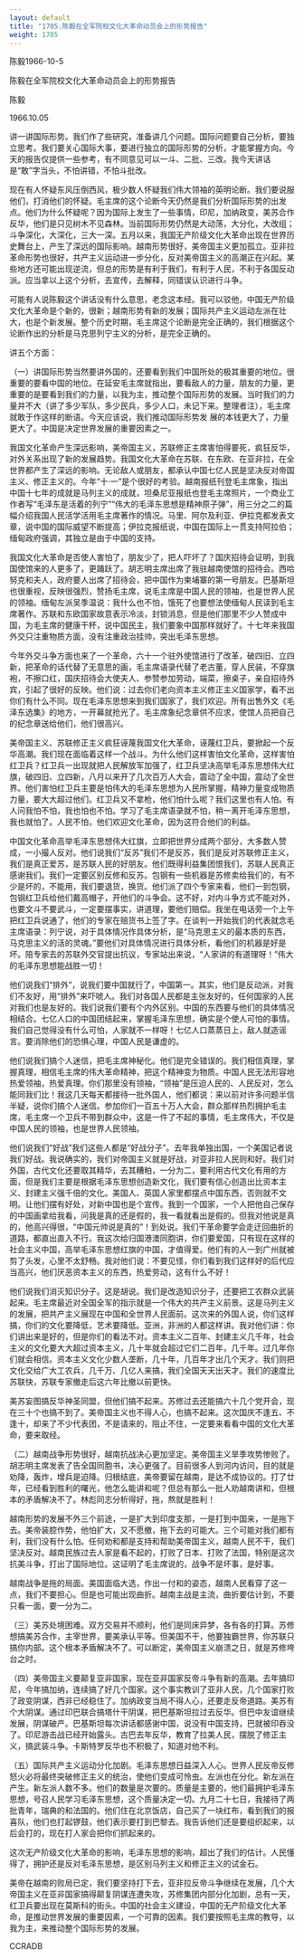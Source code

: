 ```yaml
---
layout: default
title: "1705.陈毅在全军院校文化大革命动员会上的形势报告"
weight: 1705
---
```


陈毅1966-10-5

陈毅在全军院校文化大革命动员会上的形势报告

陈毅

1966.10.05

讲一讲国际形势。我们作了些研究，准备讲几个问题。国际问题要自己分析，要独立思考。我们要关心国际大事，要进行独立的国际形势的分析，才能掌握方向。今天的报告仅提供一些参考，有不同意见可以一斗、二批、三改。我今天讲话是“敢”字当头，不怕讲错，不怕斗批改。

现在有人怀疑东风压倒西风，极少数人怀疑我们伟大领袖的英明论断。我们要说服他们，打消他们的怀疑。毛主席的这个论断今天仍然是我们分析国际形势的出发点。他们为什么怀疑呢？因为国际上发生了一些事情，印尼，加纳政变，美苏合作反华，他们是只见树木不见森林。当前国际形势仍然是大动荡，大分化，大改组；斗争深化，大深化，三大一深。五月以来，我国无产阶级文化大革命出现在世界历史舞台上，产生了深远的国际影响。越南形势很好，美帝国主义更加孤立。亚非拉革命形势也很好，共产主义运动进一步分化，反对美帝国主义的高潮正在兴起。某些地方还可能出现逆流，但总的形势是有利于我们，有利于人民，不利于各国反动派。应当拿以上这个分析，去宣传，去解释，同错误认识进行斗争。

可能有人说陈毅这个讲话没有什么意思，老念这本经。我可以驳他，中国无产阶级文化大革命是个新的，很新；越南形势有新的发展；国际共产主义运动左派在壮大，也是个新发展。整个历史时期，毛主席这个论断是完全正确的，我们根据这个论断作出的分析是马克思列宁主义的分析，是完全正确的。

讲五个方面：

（一）讲国际形势当然要讲外国的，还要看到我们中国所处的极其重要的地位。很重要的要看中国的地位。在延安毛主席就指出，要看敌人的力量，朋友的力量，更重要的是要看到我们的力量，以我为主，推动整个国际形势的发展。当时我们的力量并不大（讲了多少军队，多少民兵，多少人口，未记下来。整理者注），毛主席就敢于作这样的断语。今天应该说，我们推动国际形势发 展的本钱更大了，力量更大了。中国是决定世界发展的重要因素之一。

我国文化革命产生深远影响，美帝国主义，苏联修正主席害怕得要死，疯狂反华，对外关系出现了新的发展趋势。我国文化大革命在苏联、在东欧、在亚非拉，在全世界都产生了深远的影响。无论敌人或朋友，都承认中国七亿人民是坚决反对帝国主义、修正主义的。今年“十·一”是个很好的考验。越南报纸刊登毛主席象，指出中国十七年的成就是马列主义的成就，坦桑尼亚报纸也登毛主席照片，一个商业工作者写“毛泽东是活着的列宁”“伟大的毛泽东思想是精神原子弹”，用三分之二的篇幅介绍我国人民活学活用毛主席著作的情况。马里、阿尔及利亚、伊拉克都发表文章，说中国的国际威望不断提高；伊拉克报纸说，中国在国际上一贯支持阿拉伯；缅甸政府强调，其独立是由于中国的支持。

我国文化大革命是否使人害怕了，朋友少了，把人吓坏了？国庆招待会证明，到我国使馆来的人更多了，更踊跃了。胡志明主席出席了我驻越南使馆的招待会。西哈努克和夫人，政府要人出席了招待会，把中国作为柬埔寨的第一号朋友。巴基斯坦也很重视，反映很强烈，赞扬毛主席，说毛主席是中国人民的领袖，也是世界人民的领袖。缅甸左派吴季温说：我什么也不怕，饿死了也要想法使缅甸人民读到毛主席著作。苏联和东欧国家故意表示冷淡，封锁消息，但是他们那里不少人赞成中国，为毛主席的健康干杯，说中国民主，我们要象中国那样就好了。十七年来我国外交只注重物质方面，没有注重政治挂帅，突出毛泽东思想。

今年外交斗争方面也来了一个革命，六十一个驻外使馆进行了改革，破四旧、立四新，把革命的话代替了无意思的画，毛主席语录代替了老古董，穿人民装，不穿旗袍，不擦口红，国庆招待会大使夫人、参赞参加劳动，端菜，擦桌子，亲自招待外宾，引起了很好的反映。他们说：过去你们老向资本主义修正主义国家学，看不出你们有什么不同。现在毛泽东思想来到我们国家了，我们欢迎。所有出售外文《毛泽东选集》的地方，一开幕就抢光了。毛主席象纪念章供不应求，使馆人员把自己的纪念章送给他们，他们很高兴。

美帝国主义、苏联修正主义疯狂诬蔑我国文化大革命，诬蔑红卫兵，要掀起一个反华高潮。我们现在面临着这样一个战斗。为什么他们这样害怕文化革命，这样害怕红卫兵？红卫兵一出现就把人民解放军加强了，红卫兵坚决高举毛泽东思想伟大红旗，破四旧、立四新，八月以来开了几次百万人大会，震动了全中国，震动了全世界。他们害怕红卫兵主要是怕伟大的毛泽东思想为人民所掌握，精神力量变成物质力量，要大大超过他们。红卫兵又不拿枪，他们怕什么呢？我们这里也有人怕。有人问我怕不怕，我也怕也不怕。学习了毛主席语录就不怕，稍一离开毛泽东思想，我也就怕了。人民不怕，他们欢迎文化革命，因为这符合他们的利益。

中国文化革命高举毛泽东思想伟大红旗，立即把世界分成两个部分，大多数人赞成，一小撮人反对。他们说我们“反苏”我们不是反苏，我们是反对苏联修正主义，我们是真正爱苏，是苏联人民的好朋友。他们既得利益集团恨我们，苏联人民真正感谢我们。我们一定要区别反修和反苏。包钢有一些机器是苏修卖给我们的，有不少是坏的，不能用，我们要退货，换货。他们派了四个专家来看，他们一到包钢，包钢红卫兵给他们戴高帽子，开他们的斗争会。这不好，对内斗争方式不能对外，也要文斗不要武斗，一定要摆事实，讲道理，要他们赔偿。我坐在电话旁一个上午把红卫兵说通了，他们的专家在赔货书上签了字。在谈判一开始我们的代表就念毛主席语录：列宁说，对于具体情况作具体分析，是“马克思主义的最本质的东西，马克思主义的活的灵魂。”要他们对具体情况进行具体分析，看他们的机器是好是坏。陪专家去的苏联外交官提出抗议，专家站出来说，“人家讲的有道理呀！”伟大的毛泽东思想能战胜一切！

他们说我们“排外”，说我们要中国就行了，中国第一。其实，他们是反动派，对我们不友好，用“排外”来吓唬人。我们对各国人民都是主张友好的，任何国家的人民对我们也是友好的。我们说我们要有个内外区别。中国的东西要与他们的具体情况相结合。七亿人口的中国团结起来，掌握毛泽东思想，确实是个使人可怕的事情。我们自己觉得没有什么可怕，人家就不一样呀！七亿人口蒸蒸日上，敌人就造谣言。要消除他们的恐惧心理，中国人民是谦虚的。

他们说我们搞个人迷信，把毛主席神秘化。他们是完全错误的。我们相信真理，掌握真理，相信毛主席的伟大革命精神，把这个精神变为物质。中国人民无法形容地热爱领袖，热爱真理。你们那里没有领袖，“领袖”是压迫人民的、人民反对，怎么能同我们比！我这几天每天都接待一批外国人，他们都说：来以前对许多问题半信半疑，说你们搞个人迷信。参加你们一百五十万人大会，群众那样热烈拥护毛主席，毛主席一个卫兵不带到群众中，这是一件了不起的事情，毛主席伟大，不仅是中国人民的领袖，也是世界人民领袖。

他们说我们“好战”我们这些人都是“好战分子”。去年我单独出国，一个美国记者说我们好战。我说确实的，我们对帝国主义就是好战，对亚非拉人民则和好。我们对外国，古代文化还要取其精华，去其糟粕，一分为二，要利用古代文化有用的方面，但是我们主要是根据毛泽东思想创造新文化，我们要有信心创造出比资本主义、封建主义强千倍的文化。美国人、英国人家里都摆点中国东西，否则就不文明。让他们摆有好处，对新中国也是个宣传。我到一个国家，一个人把他自己保存的中国画拿给我看，问我是真的还是假的，我一看就看出是假的。但我对他说是真的，他高兴得很，“中国元帅说是真的”！到处说。我们干革命要学会走迂回曲折的道路，都直出直入不行。我这次给归国港澳同胞讲，你们要爱国，只有现在这样的社会主义中国，高举毛泽东思想红旗的中国，才值得爱。他们有的人一到广州就被剪了头发，心里不太舒畅。我对他们说：不要见怪，你们看到我们这样好的后代应当高兴，他们厌恶资本主义的东西，热爱劳动，这有什么不好！

他们说我们消灭知识分子。这是胡说。我们是改造知识分子，还要把工农群众武装起来。毛主席最近对全国全军的指示就是一个伟大的共产主义前景。这是马列主义的发展，把共产主义展现在中国和全世界人民面前。这次来的外国人说，你们这样搞，你们的文化要降低，艺术要降低。亚洲，非洲的人都这样讲。我对他们讲：你们讲出来是好的，但是你们的看法不对。资本主义二百年、封建主义几千年，社会主义的文化要大大超过资本主义，几十年就会超过它们二百年，几千年。过几年你们就会相信。资本主义文化少数人垄断，几十年，几百年才出几个天才。我们则把文化交给广大工农兵，几千万、几亿人来搞，我们全国天天出天才。我们的速度比苏联快，苏联专家撤走后这六年比撤以前更快。

美苏妄图搞反华神圣同盟，但他们搞不起来。苏修过去还能搞六十几个党开会，现在三十个也搞不到了。美帝国主义也不得人心，也搞不起来。这次国庆不逢五、不逢十，却来了不少代表团，不是请来的，阻止不住，一定要来看看中国的文化大革命，要来取经。

（二）越南战争形势很好，越南抗战决心更加坚定。美帝国主义旱季攻势惨败了。胡志明主席发表了告全国同胞书，决心更强了。目前很多人到河内访问，目的就是劝降，轰炸，增兵是迫降。归根结底，美帝要留在越南，是达不成协议的。打了廿年，已经看到胜利的曙光，他怎么能讲和呢？但总有那么一批人劝越南讲和，但根本的矛盾解决不了。林彪同志分析得好，拖，熬就是胜利！

越南形势的发展不外三个前途，一是扩大到印度支那，一是打到中国来，一是拖下去。美帝装腔作势，他怕扩大，又不愿撤，拖下去的可能大。三个可能对我们都有利，我们没有什么怕。任何劝和都是支持和帮助美帝国主义，越南人民不干，我们坚决反对。越南民族过去人家是看不起的，打败了日本、打败了法国，特别是这次抗美斗争，打出了国际地位。这证明了毛主席说的，战争不是坏事，是好事。

越南战争是拖的局面。美国面临大选，作出一付和的姿态，越南人民看穿了这一点，我们不要担心。但是也可能出现曲折。越南主战是主流，曲折要估计到，不要只看一面，要一分为二。

（三）美苏处境困难。双方交易并不顺利，他们是同床异梦，各有各的打算。苏修想搞美苏合作，主宰世界，要美承认平等。但美国不干，他要独霸世界，你苏联只搞你内部。这个根本矛盾解决不了。可以断定，美帝国主义崩溃之日，就是苏修垮台之时。

（四）美帝国主义要颠复亚非国家，现在亚非国家反帝斗争有新的高潮。去年搞印尼，今年搞加纳，连续搞了好几个国家。这个事实教训了亚非人民，几个国家打败了政变阴谋，西非已经稳住了。加纳政变当局不得人心，还要走反帝道路。美苏有个大阴谋。通过印巴联合搞塔什干阴谋，把巴基斯坦拉过去反华。但巴中友谊继续发展，阴谋破产。巴基斯坦每次讲话都感谢中国，说没有中国支持，巴就被印吞没了。印尼游击战已经开始露头。古巴去年反华，教育了拉美人民，摆脱了修正主义，搞武装斗争。卡斯特罗反华也不积极了，知道对他不利。

（五）国际共产主义运动分化加剧。毛泽东思想日益深入人心。世界人民反帝反修怒火必将最终突破修正主义的统治，使他们变成可怜虫。左派也在分化。新左派在产生。新左派人数不多。他们的数量是次要的。质量是主要的，他们最拥护毛泽东思想，号召人民学习毛泽东思想，这个质量决定一切。九月二十七日，我接待了两批青年，瑞典的和法国的。他们住在北京饭店，自己买了一块红布，看到我们的报喜队，他们也打起锣鼓，他们表示要打到巴黎去。我告诉他们还是要组织起来，以后会打的，现在打人家会把你们抓起来的。

这次无产阶级文化大革命的影响，毛泽东思想的影响，超出了我们的估计。人民懂得了，拥护还是反对毛泽东思想，是区别马列主义和修正主义的试金石。

美帝在越南的败局已定，我们要坚持打下去，亚非拉反帝斗争继续在发展，几个大帝国主义在亚非国家搞得颠复阴谋连遭失攻，苏修集团内部分化加剧，总有一天，红卫兵要出现在莫斯科的街头。中国的社会主义建设，中国的无产阶级文化大革命，是推动世界发展的重要因素，一个可靠的因素。我们要按照毛主席的教导，以我为主，来推动整个国际形势的发展。

CCRADB

